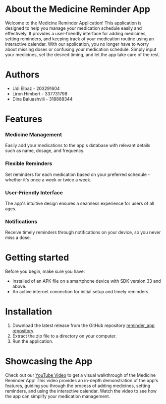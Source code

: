 # About the Medicine Reminder App
Welcome to the Medicine Reminder Application! This application is designed to help you manage your medication schedule easily and effectively. It provides a user-friendly interface for adding medicines, setting reminders, and keeping track of your medication routine using an interactive calendar.
With our application, you no longer have to worry about missing doses or confusing your medication schedule. Simply input your medicines, set the desired timing, and let the app take care of the rest.

# Authors
* Udi Elbaz - 203291604
* Liron Himbert - 337731798
* Dina Baluashvili - 318888344

# Features
### Medicine Management
Easily add your medications to the app's database with relevant details such as name, dosage, and frequency.
### Flexible Reminders
Set reminders for each medication based on your preferred schedule - whether it's once a week or twice a week.
### User-Friendly Interface
The app's intuitive design ensures a seamless experience for users of all ages.
### Notifications
Receive timely reminders through notifications on your device, so you never miss a dose.

# Getting started
Before you begin, make sure you have:
* Installed of an APK file on a smartphone device with SDK version 33 and above.
* An active internet connection for initial setup and timely reminders.

# Installation
1. Download the latest release from the GitHub repository [reminder_app repository](https://github.com/udiel2/MedicineReminder_App2.git).
1. Extract the zip file to a directory on your computer.
1. Run the application.

# Showcasing the App
Check out our [YouTube Video](https://youtu.be/drLLqFLXZD8) to get a visual walkthrough of the Medicine Reminder App! This video provides an in-depth demonstration of the app's features, guiding you through the process of adding medicines, setting reminders, and using the interactive calendar. Watch the video to see how the app can simplify your medication management.
